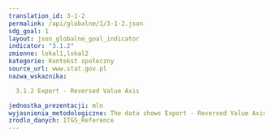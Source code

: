 ```yaml
---
translation_id: 3-1-2
permalink: /api/globalne/1/3-1-2.json
sdg_goal: 1
layout: json_globalne_goal_indicator
indicator: "3.1.2"
zmienne: lokal1,lokal2
kategorie: Kontekst społeczny
source_url: www.stat.gov.pl
nazwa_wskaznika:  
  3.1.2 Export - Reversed Value Axis
jednostka_prezentacji: mln
wyjasnienia_metodologiczne: The data shows Export - Reversed Value Axis
zrodlo_danych: ITGS_Reference
---
```


